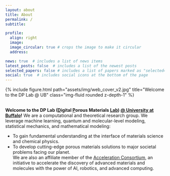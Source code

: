 ```yaml
---
layout: about
title: About
permalink: /
subtitle: 

profile:
  align: right
  image: 
  image_circular: true # crops the image to make it circular
  address: 

news: true  # includes a list of news items
latest_posts: false  # includes a list of the newest posts
selected_papers: false # includes a list of papers marked as "selected={true}"
social: true  # includes social icons at the bottom of the page
---
```


<div class="row">
    <div class="col-sm mt-3 mt-md-0">
        {% include figure.html path="assets/img/web_cover_v2.jpg" title="Welcome to the DP Lab @ UB" class="img-fluid rounded z-depth-1" %}
    </div>
</div>
<br>

**Welcome to the DP Lab (<u>D</u>igital <u>P</u>orous Materials <u>Lab</u>) <a href='https://www.buffalo.edu/'>@ University at Buffalo</a>!** We are a computational and theoretical research group. We leverage machine learning, quantum and molecular-level modeling, statistical mechanics, and mathematical modeling: <br>
- To gain fundamental understanding at the interface of materials science and chemical physics. <br> 
- To develop cutting-edge porous materials solutions to major societal problems facing our planet. <br>
We are also an affiliate member of the [Acceleration Consortium](https://acceleration.utoronto.ca/affiliates), an initiative to accelerate the discovery of advanced materials and molecules with the power of AI, robotics, and advanced computing.<br><br><br>
